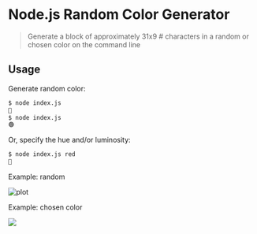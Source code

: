 # Node.js Random Color Generator

> Generate a block of approximately 31x9 # characters in a random or chosen color on the command line

## Usage

Generate random color:

```bash
$ node index.js
🔵
$ node index.js
🟢
```

Or, specify the hue and/or luminosity:

```bash
$ node index.js red
🔴
```
Example: random

![plot](./UpLeveled/exercises/screenshots/random_color.png)

Example: chosen color

<img src="specific_color.png">
